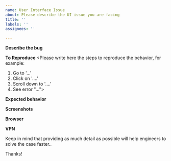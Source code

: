 ```yaml
---
name: User Interface Issue
about: Please describe the UI issue you are facing
title: ''
labels: ''
assignees: ''

---
```


**Describe the bug**
<Please write here a clear and detailed description of what the bug is>

**To Reproduce**
<Please write here the steps to reproduce the behavior, for example:
1. Go to '...'
2. Click on '....'
3. Scroll down to '....'
4. See error "...">

**Expected behavior**
<Please write here a clear and detailed description of what you expected to happen>

**Screenshots**
<Please attach here any screenshots to help explain your problem>

**Browser**
<Please write here the browser you are using>


**VPN**
<Please specify here if you are using a VPN>

Keep in mind that providing as much detail as possible will help engineers to solve the case faster..

Thanks!
